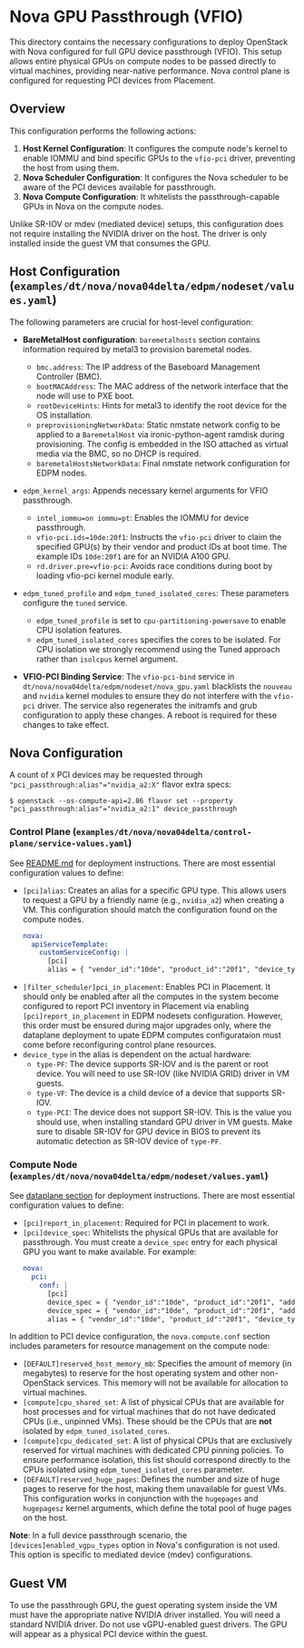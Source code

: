 # Nova GPU Passthrough (VFIO)

This directory contains the necessary configurations to deploy OpenStack with Nova configured for full GPU device passthrough (VFIO). This setup allows entire physical GPUs on compute nodes to be passed directly to virtual machines, providing near-native performance. Nova control plane is configured for requesting PCI devices from Placement.

## Overview

This configuration performs the following actions:

1.  **Host Kernel Configuration**: It configures the compute node's kernel to enable IOMMU and bind specific GPUs to the `vfio-pci` driver, preventing the host from using them.
2.  **Nova Scheduler Configuration**: It configures the Nova scheduler to be aware of the PCI devices available for passthrough.
3.  **Nova Compute Configuration**: It whitelists the passthrough-capable GPUs in Nova on the compute nodes.

Unlike SR-IOV or mdev (mediated device) setups, this configuration does not require installing the NVIDIA driver on the host. The driver is only installed inside the guest VM that consumes the GPU.

## Host Configuration (`examples/dt/nova/nova04delta/edpm/nodeset/values.yaml`)

The following parameters are crucial for host-level configuration:

*   **BareMetalHost configuration**: `baremetalhosts` section contains information required by metal3 to provision baremetal nodes.
    *   `bmc.address`: The IP address of the Baseboard Management Controller (BMC).
    *   `bootMACAddress`: The MAC address of the network interface that the node will use to PXE boot.
    *   `rootDeviceHints`: Hints for metal3 to identify the root device for the OS installation.
    *   `preprovisioningNetworkData`: Static nmstate network config to be applied to a `BaremetalHost` via ironic-python-agent ramdisk during provisioning. The config is embedded in the ISO attached as virtual media via the BMC, so no DHCP is required.
    *   `baremetalHostsNetworkData`: Final nmstate network configuration for EDPM nodes.

*   `edpm_kernel_args`: Appends necessary kernel arguments for VFIO passthrough.
    *   `intel_iommu=on iommu=pt`: Enables the IOMMU for device passthrough.
    *   `vfio-pci.ids=10de:20f1`: Instructs the `vfio-pci` driver to claim the specified GPU(s) by their vendor and product IDs at boot time. The example IDs `10de:20f1` are for an NVIDIA A100 GPU.
    *   `rd.driver.pre=vfio-pci`: Avoids race conditions during boot by loading vfio-pci kernel module early.

*   `edpm_tuned_profile` and `edpm_tuned_isolated_cores`: These parameters configure the `tuned` service.
    *   `edpm_tuned_profile` is set to `cpu-partitioning-powersave` to enable CPU isolation features.
    *   `edpm_tuned_isolated_cores` specifies the cores to be isolated. For CPU isolation we strongly recommend using the Tuned approach rather than `isolcpus` kernel argument.

*   **VFIO-PCI Binding Service**: The `vfio-pci-bind` service in `dt/nova/nova04delta/edpm/nodeset/nova_gpu.yaml` blacklists the `nouveau` and `nvidia` kernel modules to ensure they do not interfere with the `vfio-pci` driver. The service also regenerates the initramfs and grub configuration to apply these changes. A reboot is required for these changes to take effect.

## Nova Configuration

A count of `X` PCI devices may be requested through `"pci_passthrough:alias"="nvidia_a2:X"` flavor extra specs:
```
$ openstack --os-compute-api=2.86 flavor set --property "pci_passthrough:alias"="nvidia_a2:1" device_passthrough
```

### Control Plane (`examples/dt/nova/nova04delta/control-plane/service-values.yaml`)

See [README.md](control-plane/README.md) for deployment instructions.
There are most essential configuration values to define:

*   `[pci]alias`: Creates an alias for a specific GPU type. This allows users to request a GPU by a friendly name (e.g., `nvidia_a2`) when creating a VM. This configuration should match the configuration found on the compute nodes.
    ```yaml
    nova:
      apiServiceTemplate:
        customServiceConfig: |
          [pci]
          alias = { "vendor_id":"10de", "product_id":"20f1", "device_type":"type-PCI", "name":"nvidia_a2" }
    ```
*   `[filter_scheduler]pci_in_placement`: Enables PCI in Placement. It should only be enabled after all the computes in the system become configured to report PCI inventory in Placement via enabling `[pci]report_in_placement` in EDPM nodesets configuration. However, this order must be ensured during major upgrades only, where the dataplane deployment to upate EDPM computes configurataion must come before reconfiguring control plane resources.
*   `device_type` in the alias is dependent on the actual hardware:
    *   `type-PF`: The device supports SR-IOV and is the parent or root device. You will need to use SR-IOV (like NVIDIA GRID) driver in VM guests.
    *   `type-VF`: The device is a child device of a device that supports SR-IOV.
    *   `type-PCI`: The device does not support SR-IOV. This is the value you should use, when installing standard GPU driver in VM guests. Make sure to disable SR-IOV for GPU device in BIOS to prevent its automatic detection as SR-IOV device of `type-PF`.

### Compute Node (`examples/dt/nova/nova04delta/edpm/nodeset/values.yaml`)

See [dataplane section](data-plane.md) for deployment instructions.
There are most essential configuration values to define:

*   `[pci]report_in_placement`: Required for PCI in placement to work.
*   `[pci]device_spec`: Whitelists the physical GPUs that are available for passthrough. You must create a `device_spec` entry for each physical GPU you want to make available. For example:
    ```yaml
    nova:
      pci:
        conf: |
          [pci]
          device_spec = { "vendor_id":"10de", "product_id":"20f1", "address": "0000:04:00.0", "physical_network":null }
          device_spec = { "vendor_id":"10de", "product_id":"20f1", "address": "0000:82:00.0", "physical_network":null }
          alias = { "vendor_id":"10de", "product_id":"20f1", "device_type":"type-PCI", "name":"nvidia_a2" }
    ```

In addition to PCI device configuration, the `nova.compute.conf` section includes parameters for resource management on the compute node:

*   `[DEFAULT]reserved_host_memory_mb`: Specifies the amount of memory (in megabytes) to reserve for the host operating system and other non-OpenStack services. This memory will not be available for allocation to virtual machines.
*   `[compute]cpu_shared_set`: A list of physical CPUs that are available for host processes and for virtual machines that do not have dedicated CPUs (i.e., unpinned VMs). These should be the CPUs that are **not** isolated by `edpm_tuned_isolated_cores`.
*   `[compute]cpu_dedicated_set`: A list of physical CPUs that are exclusively reserved for virtual machines with dedicated CPU pinning policies. To ensure performance isolation, this list should correspond directly to the CPUs isolated using `edpm_tuned_isolated_cores` parameter.
*   `[DEFAULT]reserved_huge_pages`: Defines the number and size of huge pages to reserve for the host, making them unavailable for guest VMs. This configuration works in conjunction with the `hugepages` and `hugepagesz` kernel arguments, which define the total pool of huge pages on the host.

**Note**: In a full device passthrough scenario, the `[devices]enabled_vgpu_types` option in Nova's configuration is not used. This option is specific to mediated device (mdev) configurations.

## Guest VM

To use the passthrough GPU, the guest operating system inside the VM must have the appropriate native NVIDIA driver installed. You will need a standard NVIDIA driver. Do not use vGPU-enabled guest drivers. The GPU will appear as a physical PCI device within the guest.
